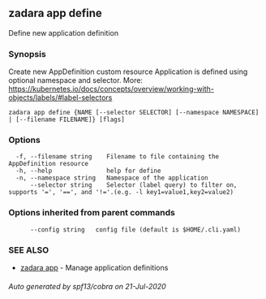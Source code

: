 ## zadara app define

Define new application definition

### Synopsis

Create new AppDefinition custom resource
Application is defined using optional namespace and selector.
More: https://kubernetes.io/docs/concepts/overview/working-with-objects/labels/#label-selectors

```
zadara app define {NAME [--selector SELECTOR] [--namespace NAMESPACE] | [--filename FILENAME]} [flags]
```

### Options

```
  -f, --filename string    Filename to file containing the AppDefinition resource
  -h, --help               help for define
  -n, --namespace string   Namespace of the application
      --selector string    Selector (label query) to filter on, supports '=', '==', and '!='.(e.g. -l key1=value1,key2=value2)
```

### Options inherited from parent commands

```
      --config string   config file (default is $HOME/.cli.yaml)
```

### SEE ALSO

* [zadara app](zadara_app.md)	 - Manage application definitions

###### Auto generated by spf13/cobra on 21-Jul-2020
